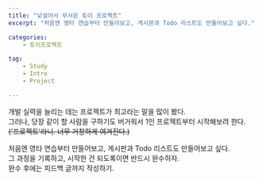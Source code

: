 ```yaml
---
title: "낯설어서 무서운 토이 프로젝트"
excerpt: "처음엔 영타 연습부터 만들어보고, 게시판과 Todo 리스트도 만들어보고 싶다."

categories:
    - 토이프로젝트

tag:
    - Study
    - Intro
    - Project

---
```


개발 실력을 늘리는 데는 프로젝트가 최고라는 말을 많이 봤다.  
그러나, 당장 같이 할 사람을 구하기도 버거워서 1인 프로젝트부터 시작해보려 한다. ~~('프로젝트'라니. 너무 거창하게 여겨진다.)~~

처음엔 영타 연습부터 만들어보고, 게시판과 Todo 리스트도 만들어보고 싶다.  
그 과정을 기록하고, 시작한 건 되도록이면 반드시 완수하자.  
완수 후에는 피드백 글까지 작성하기.
